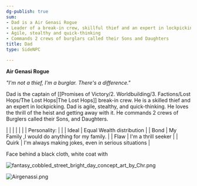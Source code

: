 ```yaml
---
dg-publish: true
sum:
- Dad is a Air Genasi Rogue
- Leader of a break-in crew, skillful thief and an expert in lockpicking
- Agile, stealthy and quick-thinking
- Commands 2 crews of burglars called their Sons and Daughters
title: Dad
type: SideNPC

---
```







**Air Genasi Rogue**

_"I'm not a thief, I'm a burglar. There's a difference."_

Dad is the captain of [[Promises of Victory/2. Worldbuilding/3. Factions/Lost Hops/The Lost Hops\|The Lost Hops]] break-in crew. He is a skilled thief and an expert in lockpicking. Dad is agile, stealthy, and quick-thinking. He loves the thrill of the heist and getting away with it. He commands 2 crews of Burglers called their Sons, and Daughters.

|              |                                                     |
|  |  |
| Personality: |                                                     |
| Ideal        | Equal Wealth distribution                           |
| Bond         | My Family ,I would do anything for my family.       |
| Flaw         | I'm a thrill seeker                                 |
| Quirk        | I'm always making jokes, even in serious situations |

Face behind a black cloth, white coat with

![fantasy_cobbled_street_bright_day_concept_art_by_Chr.png](/img/user/Pictures/fantasy_cobbled_street_bright_day_concept_art_by_Chr.png)


![Airgenassi.png](/img/user/Pictures/Airgenassi.png)


